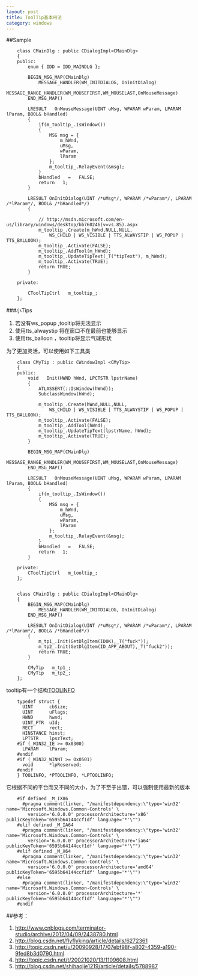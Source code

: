 ```yaml
---
layout: post
title: ToolTip基本用法
category: windows
---
```


##Sample

        class CMainDlg : public CDialogImpl<CMainDlg>
        {
        public:
            enum { IDD = IDD_MAINDLG };

            BEGIN_MSG_MAP(CMainDlg)
                MESSAGE_HANDLER(WM_INITDIALOG, OnInitDialog)
                MESSAGE_RANGE_HANDLER(WM_MOUSEFIRST,WM_MOUSELAST,OnMouseMessage)
            END_MSG_MAP()

            LRESULT   OnMouseMessage(UINT uMsg, WPARAM wParam, LPARAM lParam, BOOL& bHandled) 
            { 
                if(m_tooltip_.IsWindow()) 
                { 
                    MSG msg = {
                        m_hWnd,
                        uMsg,
                        wParam,
                        lParam
                    }; 
                    m_tooltip_.RelayEvent(&msg); 
                } 
                bHandled   =   FALSE; 
                return   1; 
            } 

            LRESULT OnInitDialog(UINT /*uMsg*/, WPARAM /*wParam*/, LPARAM /*lParam*/, BOOL& /*bHandled*/)
            {

                // http://msdn.microsoft.com/en-us/library/windows/desktop/bb760246(v=vs.85).aspx
                m_tooltip_.Create(m_hWnd,NULL,NULL,
                    WS_CHILD | WS_VISIBLE | TTS_ALWAYSTIP | WS_POPUP | TTS_BALLOON);
                m_tooltip_.Activate(FALSE);	
                m_tooltip_.AddTool(m_hWnd);
                m_tooltip_.UpdateTipText(_T("tipText"), m_hWnd);
                m_tooltip_.Activate(TRUE);	
                return TRUE;
            }

        private:

            CToolTipCtrl   m_tooltip_;
        };

###小Tips
1. 若没有ws_popup ,tooltip将无法显示
1. 使用tts_alwaystip 将在窗口不在最前也能够显示
1. 使用tts_balloon ，tooltip将显示气球形状

为了更加灵活，可以使用如下工具类

        class CMyTip : public CWindowImpl <CMyTip> 
        {
        public:
            void   Init(HWND hWnd, LPCTSTR lpstrName) 
            { 
                ATLASSERT(::IsWindow(hWnd)); 
                SubclassWindow(hWnd); 

                m_tooltip_.Create(hWnd,NULL,NULL,
                    WS_CHILD | WS_VISIBLE | TTS_ALWAYSTIP | WS_POPUP | TTS_BALLOON);
                m_tooltip_.Activate(FALSE);	
                m_tooltip_.AddTool(hWnd);
                m_tooltip_.UpdateTipText(lpstrName, hWnd);
                m_tooltip_.Activate(TRUE);	
            } 

            BEGIN_MSG_MAP(CMainDlg)
                MESSAGE_RANGE_HANDLER(WM_MOUSEFIRST,WM_MOUSELAST,OnMouseMessage)
            END_MSG_MAP()

            LRESULT   OnMouseMessage(UINT uMsg, WPARAM wParam, LPARAM lParam, BOOL& bHandled) 
            { 
                if(m_tooltip_.IsWindow()) 
                { 
                    MSG msg = {
                        m_hWnd,
                        uMsg,
                        wParam,
                        lParam
                    }; 
                    m_tooltip_.RelayEvent(&msg); 
                } 
                bHandled   =   FALSE; 
                return   1; 
            } 

        private:
            CToolTipCtrl   m_tooltip_; 
        }; 


        class CMainDlg : public CDialogImpl<CMainDlg>
        {
            BEGIN_MSG_MAP(CMainDlg)
                MESSAGE_HANDLER(WM_INITDIALOG, OnInitDialog)
            END_MSG_MAP()

            LRESULT OnInitDialog(UINT /*uMsg*/, WPARAM /*wParam*/, LPARAM /*lParam*/, BOOL& /*bHandled*/)
            {	
                m_tp1_.Init(GetDlgItem(IDOK),_T("fuck")); 
                m_tp2_.Init(GetDlgItem(ID_APP_ABOUT),_T("fuck2")); 
                return TRUE;
            }

            CMyTip   m_tp1_; 
            CMyTip   m_tp2_; 
        };
        
tooltip有一个结构[TOOLINFO](http://msdn.microsoft.com/en-us/library/windows/desktop/bb760256\(v=vs.85\).aspx)

        typedef struct {
          UINT      cbSize;
          UINT      uFlags;
          HWND      hwnd;
          UINT_PTR  uId;
          RECT      rect;
          HINSTANCE hinst;
          LPTSTR    lpszText;
        #if (_WIN32_IE >= 0x0300)
          LPARAM    lParam;
        #endif 
        #if (_WIN32_WINNT >= Ox0501)
          void      *lpReserved;
        #endif 
        } TOOLINFO, *PTOOLINFO, *LPTOOLINFO;

它根据不同的平台而又不同的大小，为了不至于出错，可以强制使用最新的版本

        #if defined _M_IX86
          #pragma comment(linker, "/manifestdependency:\"type='win32' name='Microsoft.Windows.Common-Controls' \
            version='6.0.0.0' processorArchitecture='x86' publicKeyToken='6595b64144ccf1df' language='*'\"")
        #elif defined _M_IA64
          #pragma comment(linker, "/manifestdependency:\"type='win32' name='Microsoft.Windows.Common-Controls' \
            version='6.0.0.0' processorArchitecture='ia64' publicKeyToken='6595b64144ccf1df' language='*'\"")
        #elif defined _M_X64
          #pragma comment(linker, "/manifestdependency:\"type='win32' name='Microsoft.Windows.Common-Controls' \
            version='6.0.0.0' processorArchitecture='amd64' publicKeyToken='6595b64144ccf1df' language='*'\"")
        #else
          #pragma comment(linker, "/manifestdependency:\"type='win32' name='Microsoft.Windows.Common-Controls' \
            version='6.0.0.0' processorArchitecture='*' publicKeyToken='6595b64144ccf1df' language='*'\"")
        #endif

##参考：
1. <http://www.cnblogs.com/terminator-studio/archive/2012/04/09/2438780.html>
2. <http://blog.csdn.net/flyflyking/article/details/6272361>
3. <http://topic.csdn.net/u/20090928/17/07ebf98f-a802-4359-a190-9fed8b3d0790.html>
4. <http://topic.csdn.net/t/20021020/13/1109608.html>
4. <http://blog.csdn.net/shihaojie1219/article/details/5788987>



